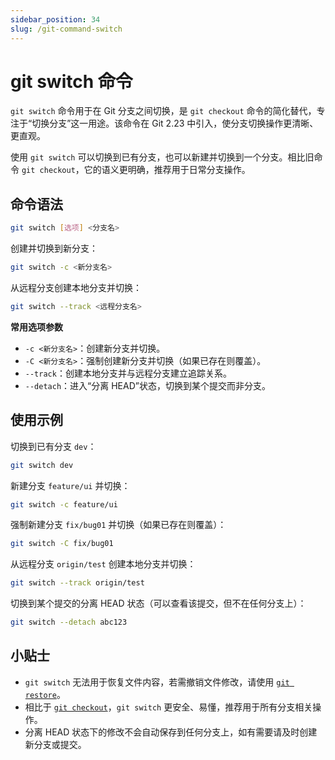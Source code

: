 ```yaml
---
sidebar_position: 34
slug: /git-command-switch
---
```


# git switch 命令

`git switch` 命令用于在 Git 分支之间切换，是 `git checkout` 命令的简化替代，专注于“切换分支”这一用途。该命令在 Git 2.23 中引入，使分支切换操作更清晰、更直观。

使用 `git switch` 可以切换到已有分支，也可以新建并切换到一个分支。相比旧命令 `git checkout`，它的语义更明确，推荐用于日常分支操作。

## 命令语法

```bash
git switch [选项] <分支名>
```

创建并切换到新分支：

```bash
git switch -c <新分支名>
```

从远程分支创建本地分支并切换：

```bash
git switch --track <远程分支名>
```

**常用选项参数**

- `-c <新分支名>`：创建新分支并切换。
- `-C <新分支名>`：强制创建新分支并切换（如果已存在则覆盖）。
- `--track`：创建本地分支并与远程分支建立追踪关系。
- `--detach`：进入“分离 HEAD”状态，切换到某个提交而非分支。



## 使用示例

切换到已有分支 `dev`：

```bash
git switch dev
```

新建分支 `feature/ui` 并切换：

```bash
git switch -c feature/ui
```

强制新建分支 `fix/bug01` 并切换（如果已存在则覆盖）：

```bash
git switch -C fix/bug01
```

从远程分支 `origin/test` 创建本地分支并切换：

```bash
git switch --track origin/test
```

切换到某个提交的分离 HEAD 状态（可以查看该提交，但不在任何分支上）：

```bash
git switch --detach abc123
```



## 小贴士

- `git switch` 无法用于恢复文件内容，若需撤销文件修改，请使用 [`git restore`](/git/git-command-restore/)。
- 相比于 [`git checkout`](/git/git-command-checkout/)，`git switch` 更安全、易懂，推荐用于所有分支相关操作。
- 分离 HEAD 状态下的修改不会自动保存到任何分支上，如有需要请及时创建新分支或提交。

